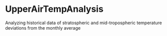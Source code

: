 # UpperAirTempAnalysis
Analyzing historical data of stratospheric and mid-tropospheric temperature deviations from the monthly average

